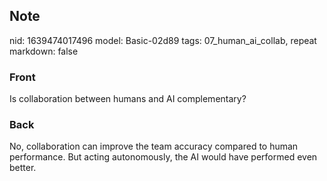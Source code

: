 ## Note
nid: 1639474017496
model: Basic-02d89
tags: 07_human_ai_collab, repeat
markdown: false

### Front
Is collaboration between humans and AI complementary?

### Back
No, collaboration can improve the team accuracy compared to human performance. But acting autonomously, the AI would have performed even better.
